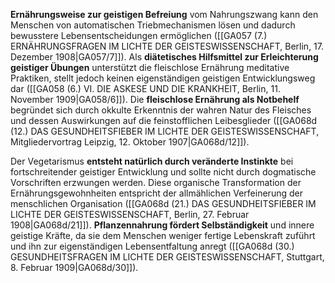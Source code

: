 
**Ernährungsweise zur geistigen Befreiung** vom Nahrungszwang kann den Menschen von automatischen Triebmechanismen lösen und dadurch bewusstere Lebensentscheidungen ermöglichen ([[GA057 (7.) ERNÄHRUNGSFRAGEN IM LICHTE DER GEISTESWISSENSCHAFT, Berlin, 17. Dezember 1908|GA057/7]]). Als **diätetisches Hilfsmittel zur Erleichterung geistiger Übungen** unterstützt die fleischlose Ernährung meditative Praktiken, stellt jedoch keinen eigenständigen geistigen Entwicklungsweg dar ([[GA058 (6.) VI. DIE ASKESE UND DIE KRANKHEIT, Berlin, 11. November 1909|GA058/6]]). Die **fleischlose Ernährung als Notbehelf** begründet sich durch okkulte Erkenntnis der wahren Natur des Fleisches und dessen Auswirkungen auf die feinstofflichen Leibesglieder ([[GA068d (12.) DAS GESUNDHEITSFIEBER IM LICHTE DER GEISTESWISSENSCHAFT, Mitgliedervortrag Leipzig, 12. Oktober 1907|GA068d/12]]).

Der Vegetarismus **entsteht natürlich durch veränderte Instinkte** bei fortschreitender geistiger Entwicklung und sollte nicht durch dogmatische Vorschriften erzwungen werden. Diese organische Transformation der Ernährungsgewohnheiten entspricht der allmählichen Verfeinerung der menschlichen Organisation ([[GA068d (21.) DAS GESUNDHEITSFIEBER IM LICHTE DER GEISTESWISSENSCHAFT, Berlin, 27. Februar 1908|GA068d/21]]). **Pflanzennahrung fördert Selbständigkeit** und innere geistige Kräfte, da sie dem Menschen weniger fertige Lebenskraft zuführt und ihn zur eigenständigen Lebensentfaltung anregt ([[GA068d (30.) GESUNDHEITSFRAGEN IM LICHTE DER GEISTESWISSENSCHAFT, Stuttgart, 8. Februar 1909|GA068d/30]]).
